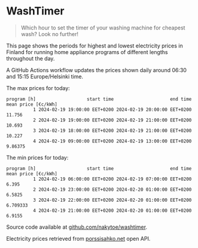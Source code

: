 
# WashTimer

> Which hour to set the timer of your washing machine for cheapest wash? Look no further!

This page shows the periods for highest and lowest electricity prices in Finland 
for running home appliance programs of different lengths throughout the day. 

A GitHub Actions workflow updates the prices shown daily around 06:30 and 15:15 Europe/Helsinki time.

The max prices for today:

	program [h]                   start time                     end time mean price [€c/kWh]
	          1 2024-02-19 19:00:00 EET+0200 2024-02-19 20:00:00 EET+0200              11.756
	          2 2024-02-19 19:00:00 EET+0200 2024-02-19 21:00:00 EET+0200              10.693
	          3 2024-02-19 18:00:00 EET+0200 2024-02-19 21:00:00 EET+0200              10.227
	          4 2024-02-19 09:00:00 EET+0200 2024-02-19 13:00:00 EET+0200             9.86375

The min prices for today:

	program [h]                   start time                     end time mean price [€c/kWh]
	          1 2024-02-19 06:00:00 EET+0200 2024-02-19 07:00:00 EET+0200               6.395
	          2 2024-02-19 23:00:00 EET+0200 2024-02-20 01:00:00 EET+0200              6.5825
	          3 2024-02-19 22:00:00 EET+0200 2024-02-20 01:00:00 EET+0200            6.709333
	          4 2024-02-19 21:00:00 EET+0200 2024-02-20 01:00:00 EET+0200              6.9155


Source code available at [github.com/nakytoe/washtimer](https://github.com/nakytoe/washtimer).

Electricity prices retrieved from [porssisahko.net](https://porssisahko.net/api) open API.
